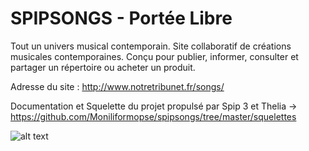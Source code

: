 SPIPSONGS - Portée Libre
=======
Tout un univers musical contemporain.
Site collaboratif de créations musicales contemporaines.
Conçu pour publier, informer, consulter et partager un répertoire ou acheter un produit.

Adresse du site : http://www.notretribunet.fr/songs/ 

Documentation et Squelette du projet propulsé par Spip 3 et Thelia -> https://github.com/Moniliformopse/spipsongs/tree/master/squelettes


![alt text](https://raw.github.com/Moniliformopse/spipsongs/master/screenshot.jpg "Title")
